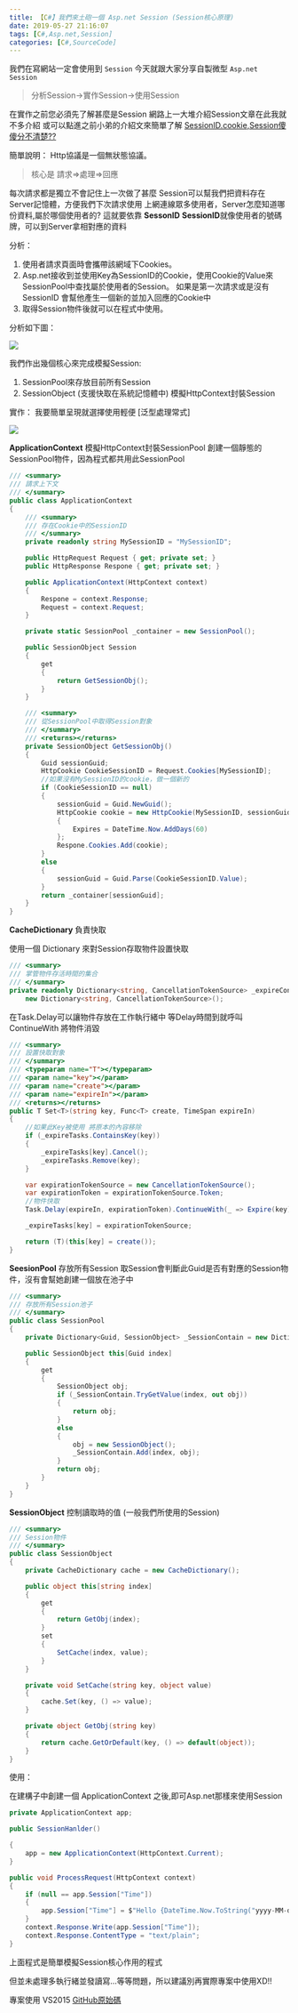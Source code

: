 ```yaml
---
title: 【C#】我們來土砲一個 Asp.net Session (Session核心原理)
date: 2019-05-27 21:16:07
tags: [C#,Asp.net,Session]
categories: [C#,SourceCode]
---
```


我們在寫網站一定會使用到 `Session`
今天就跟大家分享自製微型 `Asp.net Session`
> 分析Session->實作Session->使用Session

在實作之前您必須先了解甚麼是Session
網路上一大堆介紹Session文章在此我就不多介紹
或可以點進之前小弟的介紹文來簡單了解 [SessionID.cookie,Session傻傻分不清楚??](https://dotblogs.com.tw/daniel/2017/04/08/110915)

簡單說明：
Http協議是一個無狀態協議。

> 核心是 請求=>處理=>回應

每次請求都是獨立不會記住上一次做了甚麼
Session可以幫我們把資料存在Server記憶體，方便我們下次請求使用
上網連線眾多使用者，Server怎麼知道哪份資料,屬於哪個使用者的? 這就要依靠 **SessonID**
**SessionID**就像使用者的號碼牌，可以到Server拿相對應的資料

分析：

1. 使用者請求頁面時會攜帶該網域下Cookies。
2. Asp.net接收到並使用Key為SessionID的Cookie，使用Cookie的Value來SessionPool中查找屬於使用者的Session。
  如果是第一次請求或是沒有SessionID 會幫他產生一個新的並加入回應的Cookie中
3. 取得Session物件後就可以在程式中使用。

分析如下圖：

![](https://i.imgur.com/FUmkKyI.png)

我們作出幾個核心來完成模擬Session:

1. SessionPool來存放目前所有Session
2. SessionObject (支援快取在系統記憶體中)
   模擬HttpContext封裝Session

實作：
我要簡單呈現就選擇使用輕便 [泛型處理常式]

![](https://i.imgur.com/K6FlxMp.png)

**ApplicationContext** 模擬HttpContext封裝SessionPool
創建一個靜態的SessionPool物件，因為程式都共用此SessionPool

``` C#
/// <summary>
/// 請求上下文
/// </summary>
public class ApplicationContext
{
    /// <summary>
    /// 存在Cookie中的SessionID
    /// </summary>
    private readonly string MySessionID = "MySessionID";

    public HttpRequest Request { get; private set; }
    public HttpResponse Respone { get; private set; }

    public ApplicationContext(HttpContext context)
    {
        Respone = context.Response;
        Request = context.Request;
    }

    private static SessionPool _container = new SessionPool();

    public SessionObject Session
    {
        get
        {
            return GetSessionObj();
        }
    }

    /// <summary>
    /// 從SessionPool中取得Session對象
    /// </summary>
    /// <returns></returns>
    private SessionObject GetSessionObj()
    {
        Guid sessionGuid;
        HttpCookie CookieSessionID = Request.Cookies[MySessionID];
        //如果沒有MySessionID的cookie，做一個新的
        if (CookieSessionID == null)
        {
            sessionGuid = Guid.NewGuid();
            HttpCookie cookie = new HttpCookie(MySessionID, sessionGuid.ToString())
            {
                Expires = DateTime.Now.AddDays(60)
            };
            Respone.Cookies.Add(cookie);
        }
        else
        {
            sessionGuid = Guid.Parse(CookieSessionID.Value);
        }
        return _container[sessionGuid];
    }
}
```

**CacheDictionary** 負責快取

使用一個 Dictionary 來對Session存取物件設置快取

```c#
/// <summary>
/// 掌管物件存活時間的集合
/// </summary>
private readonly Dictionary<string, CancellationTokenSource> _expireContaner =
    new Dictionary<string, CancellationTokenSource>();
```

在Task.Delay可以讓物件存放在工作執行緒中 等Delay時間到就呼叫 ContinueWith 將物件消毀

```c#
/// <summary>
/// 設置快取對象
/// </summary>
/// <typeparam name="T"></typeparam>
/// <param name="key"></param>
/// <param name="create"></param>
/// <param name="expireIn"></param>
/// <returns></returns>
public T Set<T>(string key, Func<T> create, TimeSpan expireIn)
{
    //如果此Key被使用 將原本的內容移除
    if (_expireTasks.ContainsKey(key))
    {
        _expireTasks[key].Cancel();
        _expireTasks.Remove(key);
    }

    var expirationTokenSource = new CancellationTokenSource();
    var expirationToken = expirationTokenSource.Token;
    //物件快取
    Task.Delay(expireIn, expirationToken).ContinueWith(_ => Expire(key), expirationToken);

    _expireTasks[key] = expirationTokenSource;

    return (T)(this[key] = create());
}
```

**SeesionPool** 存放所有Session
取Session會判斷此Guid是否有對應的Session物件，沒有會幫她創建一個放在池子中

```c#
/// <summary>
/// 存放所有Session池子
/// </summary>
public class SessionPool
{
    private Dictionary<Guid, SessionObject> _SessionContain = new Dictionary<Guid, SessionObject>();

    public SessionObject this[Guid index]
    {
        get
        {
            SessionObject obj;
            if (_SessionContain.TryGetValue(index, out obj))
            {
                return obj;
            }
            else
            {
                obj = new SessionObject();
                _SessionContain.Add(index, obj);
            }
            return obj;
        }
    }
}
```

**SessionObject** 控制讀取時的值 (一般我們所使用的Session)

```c#
/// <summary>
/// Session物件
/// </summary>
public class SessionObject
{
    private CacheDictionary cache = new CacheDictionary();

    public object this[string index]
    {
        get
        {
            return GetObj(index);
        }
        set
        {
            SetCache(index, value);
        }
    }

    private void SetCache(string key, object value)
    {
        cache.Set(key, () => value);
    }

    private object GetObj(string key)
    {
        return cache.GetOrDefault(key, () => default(object));
    }
}
```

使用：

在建構子中創建一個 ApplicationContext 之後,即可Asp.net那樣來使用Session

```c#
private ApplicationContext app;

public SessionHanlder()

{
    app = new ApplicationContext(HttpContext.Current);
}

public void ProcessRequest(HttpContext context)
{
    if (null == app.Session["Time"])
    {
        app.Session["Time"] = $"Hello {DateTime.Now.ToString("yyyy-MM-dd hh-mm-ss")}";
    }
    context.Response.Write(app.Session["Time"]);
    context.Response.ContentType = "text/plain";
}
```

上面程式是簡單模擬Session核心作用的程式

但並未處理多執行緒並發讀寫...等等問題，所以建議別再實際專案中使用XD!!

專案使用 VS2015 [GitHub原始碼](https://github.com/isdaniel/OwnSession)